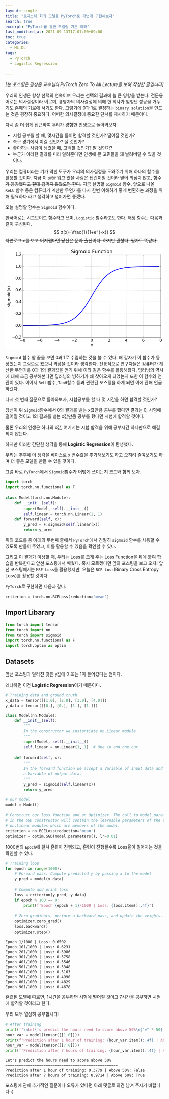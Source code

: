 ```yaml
---
layout: single
title: "로지스틱 회귀 모델을 PyTorch로 가볍게 구현해보자"
search: true
excerpt: "PyTorch를 통한 모델링 기본 이해"
last_modified_at: 2021-09-13T17:07:00+09:00
toc: true
categories:
  - ML,DL
tags:
  - PyTorch
  - Logistic Regression

---
```


*[본 포스팅은 김성훈 교수님의 PyTorch Zero To All Lecture을 보며 작성한 글입니다]*

우리의 인생은 항상 선택의 연속이며 우리는 선택의 결과에 늘 큰 영향을 받는다.
전문용어로는 의사결정이라 이르며, 경영자의 의사결정에 의해 한 회사가 엄청난 성공을 거두기도 존폐의 기로에 서기도 한다.
그렇기에 0과 1로 결정하는 `binary solution`을 만드는 것은 굉장히 중요하다.
어떠한 의사결정에 중요한 단서를 제시하기 때문이다.

다시 좀 더 쉽게 접근하여 우리가 경험한 인생으로 돌아와보자.

* 시험 공부를 할 때, 몇시간을 들이면 합격할 것인가? 떨어질 것인가?
* 축구 경기에서 이길 것인가? 질 것인가?
* 좋아하는 사람이 생겼을 때, 고백할 것인가? 말 것인가?
* 누군가 이러한 결과를 미리 알려준다면 인생에 큰 고민들을 꽤 날려버릴 수 있을 것이다.

우리는 컴퓨터라는 기가 막힌 도구가 우리의 의사결정을 도와주기 위해 하나의 함수를 활용할 것이다.
~~지금 이 글을 읽고 있을 사람은 딥린이일 것이라 믿어 의심치 않고, 함수가 등장했다고 절대 겁먹지 않았으면 한다.~~
지금 설명할 `Sigmoid` 함수, 앞으로 나올 `ReLU` 함수 등은 컴퓨터가 계산한 무언가를 다시 한번 이해하기 좋게 변환하는 과정을 위해 필요하다 라고 생각하고 넘어가면 좋겠다.

오늘 설명할 함수는 `Sigmoid` 함수이다.

한국어로는 시그모이드 함수라고 쓰며, `Logistic` 함수라고도 한다. 해당 함수는 다음과 같이 구성된다.
$$
σ(x)=\frac{1}{1+e^{-x}}
$$
~~자연로그 e를 보고 어지럽다면 당신은 문과 출신이다. 하지만 괜찮다. 필자도 똑같다.~~

<img src="\assets\images\typora-user-images\sigmoid.png" alt="sig" style="zoom:67%;" />

`Sigmoid` 함수 양 끝을 보면 0과 1로 수렴하는 것을 볼 수 있다. 왜 갑자기 이 함수가 등장했는지 그림으로 봤으니 와닿을 것이라 생각한다.
전통적으로 연구자들은 컴퓨터가 계산한 무언가를 0과 1의 결과값을 얻기 위해 이와 같은 함수를 활용해왔다.
딥러닝의 역사에 대해 조금 공부해본다면 딥러닝의 빙하기가 왜 찾아오게 되었는지 또한 이 함수와 연관이 있다. 이어서 `ReLU`함수, `TanH`함수 등과 관련된 포스팅을 하게 되면 이에 관해 언급하겠다.

다시 첫 번째 질문으로 돌아와보자, 시험공부를 할 때 몇 시간을 하면 합격할 것인가?

당신이 위 `Sigmoid`함수에서 0의 결과를 뱉는 x값만큼 공부를 했다면 결과는 0, 시험에 떨어질 것이고 1의 결과를 뱉는 x값만큼 공부를 했다면 시험에 합격할 것이다.

물론 우리의 인생은 하나의 x값, 여기서는 시험 합격을 위해 공부시간 하나만으로 해결되지 않는다.

하지만 이러한 간단한 생각을 통해 **Logistic Regression**이 탄생했다.

우리는 추후에 이 생각을 베이스로 x 변수값을 추가해보기도 하고 오히려 줄여보기도 하며 더 좋은 모델을 만들 수 있을 것이다.

그럼 바로 `PyTorch`에서 `Sigmoid`함수가 어떻게 쓰이는지 코드와 함께 보자.


```python
import torch
import torch.nn.functional as F

class Model(torch.nn.Module):
    def __init__(self):
        super(Model, self).__init__()
        self.linear = torch.nn.Linear(1, 1)
    def forward(self, x):
        y_pred = F.sigmoid(self.linear(x))
        return y_pred
```

위의 코드를 중 아래의 두번째 줄에서 `PyTorch`에서 친절히 `sigmoid` 함수를 사용할 수 있도록 만들어 주었고, 이를 활용할 수 있음을 확인할 수 있다.

그리고 이 결과가 이상할 때, 우리는 Loss를 크게 주는 Loss Function을 뒤에 붙여 학습을 반복한다고 앞선 포스팅에서 배웠다. 혹시 모르겠다면 앞의 포스팅을 보고 오자!
앞선 포스팅에서는 `MSE Loss`를 활용했지만, 오늘은 `BCE Loss`(Binary Cross Entropy Loss)를 활용할 것이다.

`PyTorch`로 구현하면 다음과 같다.


```python
criterion = torch.nn.BCELoss(reduction='mean')
```

## Import Libarary


```python
from torch import tensor
from torch import nn
from torch import sigmoid
import torch.nn.functional as F
import torch.optim as optim
```

## Datasets

앞선 포스팅과 달라진 것은 y값에 0 또는 1이 들어갔다는 점이다.

왜냐하면 이건 **Logistic Regression**이기 때문이다.


```python
# Training data and ground truth
x_data = tensor([[1.0], [2.0], [3.0], [4.0]])
y_data = tensor([[0.], [0.], [1.], [1.]])
```


```python
class Model(nn.Module):
    def __init__(self):
        """
        In the constructor we instantiate nn.Linear module
        """
        super(Model, self).__init__()
        self.linear = nn.Linear(1, 1)  # One in and one out

    def forward(self, x):
        """
        In the forward function we accept a Variable of input data and we must return
        a Variable of output data.
        """
        y_pred = sigmoid(self.linear(x))
        return y_pred
```


```python
# our model
model = Model()

# Construct our loss function and an Optimizer. The call to model.parameters()
# in the SGD constructor will contain the learnable parameters of the two
# nn.Linear modules which are members of the model.
criterion = nn.BCELoss(reduction='mean')
optimizer = optim.SGD(model.parameters(), lr=0.01)
```

1000번의 `Epoch`에 걸쳐 훈련이 진행되고, 훈련이 진행될수록 Loss율이 떨어지는 것을 확인할 수 있다.


```python
# Training loop
for epoch in range(1000):
    # Forward pass: Compute predicted y by passing x to the model
    y_pred = model(x_data)

    # Compute and print loss
    loss = criterion(y_pred, y_data)
    if epoch % 100 == 0:
        print(f'Epoch {epoch + 1}/1000 | Loss: {loss.item():.4f}')

    # Zero gradients, perform a backward pass, and update the weights.
    optimizer.zero_grad()
    loss.backward()
    optimizer.step()
```

    Epoch 1/1000 | Loss: 0.6502
    Epoch 101/1000 | Loss: 0.6231
    Epoch 201/1000 | Loss: 0.5986
    Epoch 301/1000 | Loss: 0.5758
    Epoch 401/1000 | Loss: 0.5546
    Epoch 501/1000 | Loss: 0.5348
    Epoch 601/1000 | Loss: 0.5163
    Epoch 701/1000 | Loss: 0.4990
    Epoch 801/1000 | Loss: 0.4829
    Epoch 901/1000 | Loss: 0.4678


훈련된 모델에 따르면, 1시간을 공부하면 시험에 떨어질 것이고 7시간을 공부하면 시험에 합격할 것이라고 한다.

우리 모두 열심히 공부합시다!


```python
# After training
print(f'\nLet\'s predict the hours need to score above 50%\n{"=" * 50}')
hour_var = model(tensor([[1.0]]))
print(f'Prediction after 1 hour of training: {hour_var.item():.4f} | Above 50%: {hour_var.item() > 0.5}')
hour_var = model(tensor([[7.0]]))
print(f'Prediction after 7 hours of training: {hour_var.item():.4f} | Above 50%: { hour_var.item() > 0.5}')
```


    Let's predict the hours need to score above 50%
    ==================================================
    Prediction after 1 hour of training: 0.3779 | Above 50%: False
    Prediction after 7 hours of training: 0.9714 | Above 50%: True



포스팅에 관해 추가적인 질문이나 오류가 있다면 아래 댓글로 의견 남겨 주시기 바랍니다 :)
